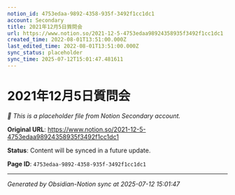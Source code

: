 ```yaml
---
notion_id: 4753edaa-9892-4358-935f-3492f1cc1dc1
account: Secondary
title: 2021年12月5日質問会
url: https://www.notion.so/2021-12-5-4753edaa98924358935f3492f1cc1dc1
created_time: 2022-08-01T13:51:00.000Z
last_edited_time: 2022-08-01T13:51:00.000Z
sync_status: placeholder
sync_time: 2025-07-12T15:01:47.481611
---
```


# 2021年12月5日質問会

*🔄 This is a placeholder file from Notion Secondary account.*

**Original URL**: https://www.notion.so/2021-12-5-4753edaa98924358935f3492f1cc1dc1

**Status**: Content will be synced in a future update.

**Page ID**: `4753edaa-9892-4358-935f-3492f1cc1dc1`

---

*Generated by Obsidian-Notion sync at 2025-07-12 15:01:47*
